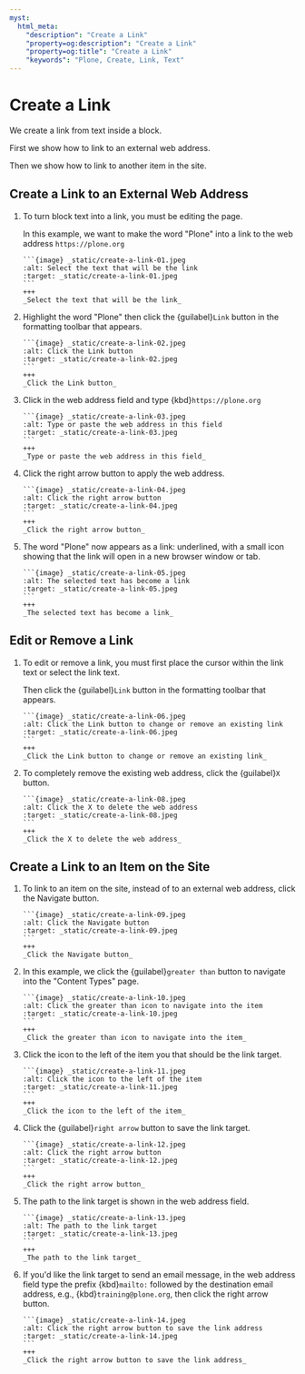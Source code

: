 ```yaml
---
myst:
  html_meta:
    "description": "Create a Link"
    "property=og:description": "Create a Link"
    "property=og:title": "Create a Link"
    "keywords": "Plone, Create, Link, Text"
---
```


# Create a Link

We create a link from text inside a block.

First we show how to link to an external web address.

Then we show how to link to another item in the site. 

## Create a Link to an External Web Address

1. To turn block text into a link, you must be editing the page.

    In this example, we want to make the word "Plone" into a link to the web address `https://plone.org`

   ````{card}
   ```{image} _static/create-a-link-01.jpeg
   :alt: Select the text that will be the link
   :target: _static/create-a-link-01.jpeg
   ```
   +++
   _Select the text that will be the link_
   ````

2. Highlight the word "Plone" then click the {guilabel}`Link` button in the formatting toolbar that appears.

   ````{card}
   ```{image} _static/create-a-link-02.jpeg
   :alt: Click the Link button
   :target: _static/create-a-link-02.jpeg
   ```
   +++
   _Click the Link button_
   ````

3. Click in the web address field and type {kbd}`https://plone.org`

   ````{card}
   ```{image} _static/create-a-link-03.jpeg
   :alt: Type or paste the web address in this field
   :target: _static/create-a-link-03.jpeg
   ```
   +++
   _Type or paste the web address in this field_
   ````

4. Click the right arrow button to apply the web address.

   ````{card}
   ```{image} _static/create-a-link-04.jpeg
   :alt: Click the right arrow button
   :target: _static/create-a-link-04.jpeg
   ```
   +++
   _Click the right arrow button_
   ````

5. The word "Plone" now appears as a link: underlined, with a small icon showing that the link will open in a new browser window or tab.

   ````{card}
   ```{image} _static/create-a-link-05.jpeg
   :alt: The selected text has become a link
   :target: _static/create-a-link-05.jpeg
   ```
   +++
   _The selected text has become a link_
   ````

## Edit or Remove a Link

1. To edit or remove a link, you must first place the cursor within the link text or select the link text.

    Then click the {guilabel}`Link` button in the formatting toolbar that appears.

   ````{card}
   ```{image} _static/create-a-link-06.jpeg
   :alt: Click the Link button to change or remove an existing link
   :target: _static/create-a-link-06.jpeg
   ```
   +++
   _Click the Link button to change or remove an existing link_
   ````

2. To completely remove the existing web address, click the {guilabel}`X` button.

   ````{card}
   ```{image} _static/create-a-link-08.jpeg
   :alt: Click the X to delete the web address
   :target: _static/create-a-link-08.jpeg
   ```
   +++
   _Click the X to delete the web address_
   ````
## Create a Link to an Item on the Site

1. To link to an item on the site, instead of to an external web address, click the Navigate button.

   ````{card}
   ```{image} _static/create-a-link-09.jpeg
   :alt: Click the Navigate button
   :target: _static/create-a-link-09.jpeg
   ```
   +++
   _Click the Navigate button_
   ````

2. In this example, we click the {guilabel}`greater than` button to navigate into the "Content Types" page.

   ````{card}
   ```{image} _static/create-a-link-10.jpeg
   :alt: Click the greater than icon to navigate into the item
   :target: _static/create-a-link-10.jpeg
   ```
   +++
   _Click the greater than icon to navigate into the item_
   ````

3. Click the icon to the left of the item you that should be the link target.

   ````{card}
   ```{image} _static/create-a-link-11.jpeg
   :alt: Click the icon to the left of the item
   :target: _static/create-a-link-11.jpeg
   ```
   +++
   _Click the icon to the left of the item_
   ````

4. Click the {guilabel}`right arrow` button to save the link target.

   ````{card}
   ```{image} _static/create-a-link-12.jpeg
   :alt: Click the right arrow button
   :target: _static/create-a-link-12.jpeg
   ```
   +++
   _Click the right arrow button_
   ````

5. The path to the link target is shown in the web address field.

   ````{card}
   ```{image} _static/create-a-link-13.jpeg
   :alt: The path to the link target
   :target: _static/create-a-link-13.jpeg
   ```
   +++
   _The path to the link target_
   ````

6. If you'd like the link target to send an email message, in the web address field type the prefix {kbd}`mailto:` followed by the destination email address, e.g., {kbd}`training@plone.org`, then click the right arrow button.

   ````{card}
   ```{image} _static/create-a-link-14.jpeg
   :alt: Click the right arrow button to save the link address
   :target: _static/create-a-link-14.jpeg
   ```
   +++
   _Click the right arrow button to save the link address_
   ````
